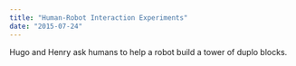 ```yaml
---
title: "Human-Robot Interaction Experiments"
date: "2015-07-24"
---
```

Hugo and Henry ask humans to help a robot build a tower of duplo blocks.